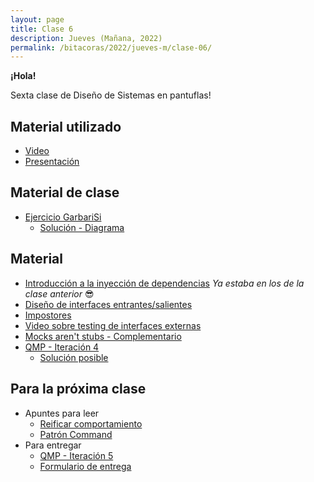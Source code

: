```yaml
---
layout: page
title: Clase 6
description: Jueves (Mañana, 2022)
permalink: /bitacoras/2022/jueves-m/clase-06/
---
```



**¡Hola!**

Sexta clase de Diseño de Sistemas en pantuflas!

## Material utilizado

- [Video](https://youtu.be/OEyO366N4GU)
- [Presentación](https://github.dev/dds-jv/dds-jv.github.io/blob/6acd12ee0b4872692eed15cc5091f5fe5f6b3a93/pages/bitacoras/2022/jueves-manana/materiales/clase06/Testing%2C%20Adaptaci%C3%B3n%20de%20Interfaces%2C%20Mocking%20y%20Adapters.pdf)

## Material de clase

- [Ejercicio GarbariSi](https://github.dev/dds-jv/dds-jv.github.io/blob/6acd12ee0b4872692eed15cc5091f5fe5f6b3a93/pages/bitacoras/2022/jueves-manana/materiales/clase06/GarbariSi%20v2.pdf)
  - [Solución - Diagrama](https://github.dev/dds-jv/dds-jv.github.io/blob/6acd12ee0b4872692eed15cc5091f5fe5f6b3a93/pages/bitacoras/2022/jueves-manana/materiales/clase06/Diagrama%20de%20clases.pdf)

## Material

- [Introducción a la inyección de dependencias](https://docs.google.com/document/d/1GsW-hVF0XR76KunDILqkltyE1KIBvj3ldCCkyStjne0/edit?usp=sharing) *Ya estaba en los de la clase anterior* 😎
- [Diseño de interfaces entrantes/salientes](https://docs.google.com/document/d/1LurA-bCEHhCsIPFiFg1rqfIdfe5SdS4wBePfG45nDqg)
- [Impostores](https://docs.google.com/document/d/11mVR-4wEZhlQMDEqrfQeYLypEsrSqXv98dr78SA0Oq4/edit#heading=h.5bqwe0zgcgud)
- [Video sobre testing de interfaces externas](https://www.youtube.com/watch?v=-p7_NUDLRB0&index=1&list=PLTpxfh7PF3OpJSMNNPaYxLJii3Xm7PPA_)
- [Mocks aren't stubs - Complementario](https://martinfowler.com/articles/mocksArentStubs.html)
- [QMP - Iteración 4](https://docs.google.com/document/d/1sy9S9EeIQr8fhatKnfTCgOfjVniJDu2viI-Av0gn0xY/edit)
  - [Solución posible](https://docs.google.com/document/d/1XNUtnvQl1oJhDWlevzxwkynZJMQ2upDmrXFC_6xEo3A/edit)

## Para la próxima clase

- Apuntes para leer
  - [Reificar comportamiento](https://docs.google.com/document/d/14n6SNTbCt1wJzhNiIFNSoAq0tJdYjRrOQCi5ar_FQ1c/edit#heading=h.6ab0fffv8tld)
  - [Patrón Command](https://github.dev/dds-jv/dds-jv.github.io/blob/6acd12ee0b4872692eed15cc5091f5fe5f6b3a93/pages/bitacoras/2022/jueves-manana/materiales/clase06/Patr%C3%B3n%20Adapter.pdf)
- Para entregar
  - [QMP - Iteración 5](https://docs.google.com/document/d/1wS622pMwZrDK9ilL_hEt5bBE04vKUKZILx8cIQ-aQzU/edit)
  - [Formulario de entrega](https://docs.google.com/forms/d/e/1FAIpQLSfQ8ndPggfNHxCH5rAgE2wfpzLMOKeclM6jJg8L-NmeYoiCpw/viewform)
